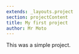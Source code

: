 ```yaml
---
extends: _layouts.project
section: projectContent
title: My first project
author: Mr Moto
---
```


This was a simple project.
